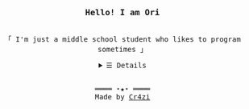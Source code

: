 <h3 align="center"><samp>Hello! I am <b><a rel="nofollow noopener noreferrer" target="_blank">Ori</a></b></samp></h3>
<p align="center"><br>
  <samp>
    「 I'm just a middle school student who likes to program sometimes 」<br>
  </samp>
</p>


<details align="center">
   <summary> <samp>&#9776; Details</samp></summary>
   <p align="center">
    <br>
	<img alt="Python" src="https://img.shields.io/badge/-Python-3572A5?style=flat-square&logo=Python&logoColor=white">
	<img alt="Rust" src="https://img.shields.io/badge/-Rust-e97535?style=flat-square&logo=Rust&logoColor=white">
	<img alt="Linux" src="https://img.shields.io/badge/-Linux-d7b024?style=flat-square&logo=Linux&logoColor=white">
	<br>
	<img src="https://github-readme-stats.vercel.app/api?hide_title=false&hide_rank=false&show_icons=true&include_all_commits=true&count_private=true&disable_animations=false&theme=gruvbox&locale=en&hide_border=false&username=Cr4zi" height="120" alt="stats graph"  />
  <img alt="views" src="https://komarev.com/ghpvc/?username=cr4zi&style=flat">
    
  </samp>
  </p>
</details>
<br>

<samp>
  <p align="center">
    ════ ⋆★⋆ ════<br>
    Made by <a href="https://github.com/cr4zi">Cr4zi</a>
  </p>
</samp>
